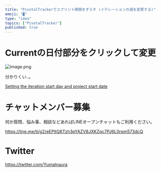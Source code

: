 ```yaml
---
title: "PivotalTrackerでスプリント期間をずらす (イテレーションの週を変更する)"
emoji: "🖥"
type: "idea"
topics: ["PivotalTracker"]
published: true
---
```



# Currentの日付部分をクリックして変更

![image.png](https://qiita-image-store.s3.amazonaws.com/0/89618/517c20dd-245f-26e7-9859-564c8f418333.png)

分かりくい‥。

[Setting the iteration start day and project start date](https://www.pivotaltracker.com/help/articles/setting_iteration_start_day_project_start_date/)








<!-- Update From Qiita API -->

# チャットメンバー募集


何か質問、悩み事、相談などあればLINEオープンチャットもご利用ください。

https://line.me/ti/g2/eEPltQ6Tzh3pYAZV8JXKZqc7PJ6L0rpm573dcQ





# Twitter


https://twitter.com/YumaInaura


<!-- Update From Qiita API -->


